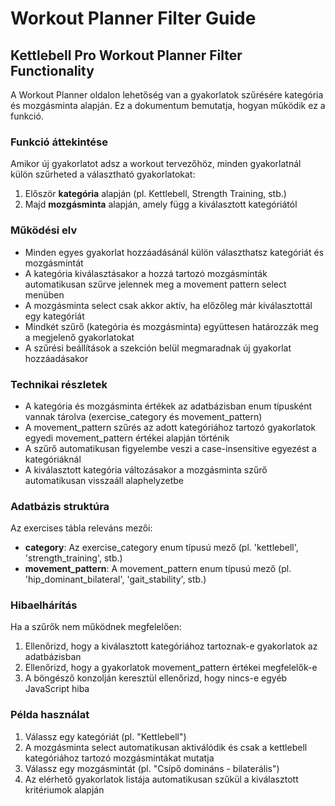 # Workout Planner Filter Guide

## Kettlebell Pro Workout Planner Filter Functionality

A Workout Planner oldalon lehetőség van a gyakorlatok szűrésére kategória és mozgásminta alapján. Ez a dokumentum bemutatja, hogyan működik ez a funkció.

### Funkció áttekintése

Amikor új gyakorlatot adsz a workout tervezőhöz, minden gyakorlatnál külön szűrheted a választható gyakorlatokat:

1. Először **kategória** alapján (pl. Kettlebell, Strength Training, stb.)
2. Majd **mozgásminta** alapján, amely függ a kiválasztott kategóriától

### Működési elv

- Minden egyes gyakorlat hozzáadásánál külön választhatsz kategóriát és mozgásmintát
- A kategória kiválasztásakor a hozzá tartozó mozgásminták automatikusan szűrve jelennek meg a movement pattern select menüben
- A mozgásminta select csak akkor aktív, ha előzőleg már kiválasztottál egy kategóriát
- Mindkét szűrő (kategória és mozgásminta) együttesen határozzák meg a megjelenő gyakorlatokat
- A szűrési beállítások a szekción belül megmaradnak új gyakorlat hozzáadásakor

### Technikai részletek

- A kategória és mozgásminta értékek az adatbázisban enum típusként vannak tárolva (exercise_category és movement_pattern)
- A movement_pattern szűrés az adott kategóriához tartozó gyakorlatok egyedi movement_pattern értékei alapján történik
- A szűrő automatikusan figyelembe veszi a case-insensitive egyezést a kategóriáknál
- A kiválasztott kategória változásakor a mozgásminta szűrő automatikusan visszaáll alaphelyzetbe

### Adatbázis struktúra

Az exercises tábla releváns mezői:
- **category**: Az exercise_category enum típusú mező (pl. 'kettlebell', 'strength_training', stb.)
- **movement_pattern**: A movement_pattern enum típusú mező (pl. 'hip_dominant_bilateral', 'gait_stability', stb.)

### Hibaelhárítás

Ha a szűrők nem működnek megfelelően:

1. Ellenőrizd, hogy a kiválasztott kategóriához tartoznak-e gyakorlatok az adatbázisban
2. Ellenőrizd, hogy a gyakorlatok movement_pattern értékei megfelelők-e
3. A böngésző konzolján keresztül ellenőrizd, hogy nincs-e egyéb JavaScript hiba

### Példa használat

1. Válassz egy kategóriát (pl. "Kettlebell")
2. A mozgásminta select automatikusan aktiválódik és csak a kettlebell kategóriához tartozó mozgásmintákat mutatja
3. Válassz egy mozgásmintát (pl. "Csípő domináns - bilaterális")
4. Az elérhető gyakorlatok listája automatikusan szűkül a kiválasztott kritériumok alapján
